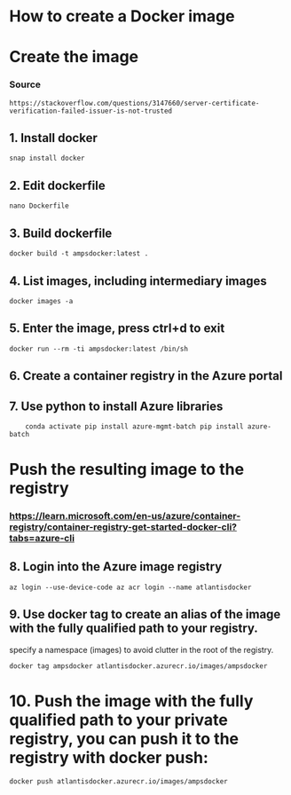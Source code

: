 # How to create a Docker image

# Create the image
### Source
`https://stackoverflow.com/questions/3147660/server-certificate-verification-failed-issuer-is-not-trusted`

## 1. Install docker

``` console
snap install docker
```

## 2. Edit dockerfile 

``` .console
nano Dockerfile
```

## 3. Build dockerfile

``` .console
docker build -t ampsdocker:latest .
```

## 4. List images, including intermediary images
``` .console
docker images -a
```

## 5. Enter the image, press ctrl+d to exit

``` .console
docker run --rm -ti ampsdocker:latest /bin/sh
```

## 6. Create a container registry in the Azure portal

## 7.  Use python to install Azure libraries

``` .console
    conda activate pip install azure-mgmt-batch pip install azure-batch
```

# Push the resulting image to the registry
### https://learn.microsoft.com/en-us/azure/container-registry/container-registry-get-started-docker-cli?tabs=azure-cli

## 8. Login into the Azure image registry
``` .console
az login --use-device-code az acr login --name atlantisdocker
```
## 9. Use docker tag to create an alias of the image with the fully qualified path to your registry.
specify a namespace (images) to avoid clutter in the root of the registry.
``` .console
docker tag ampsdocker atlantisdocker.azurecr.io/images/ampsdocker
```

# 10. Push the image with the fully qualified path to your private registry, you can push it to the registry with docker push:
``` .console
docker push atlantisdocker.azurecr.io/images/ampsdocker
```